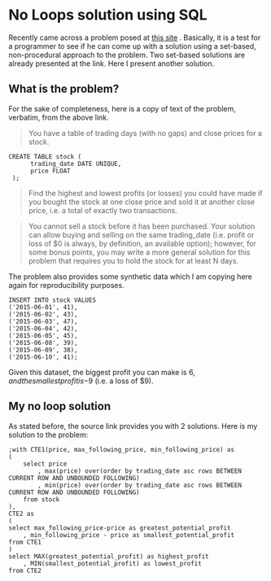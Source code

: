 # No Loops solution using SQL

Recently came across a problem posed at [this site](https://ryxcommar.com/2019/08/05/a-cool-sql-problem-avoiding-for-loops/) . Basically, it is a test for a programmer to see if he can come up with a solution using a set-based, non-procedural approach to the problem. Two set-based solutions are already presented at the link. Here I present another solution. 

## What is the problem?
For the sake of completeness, here is a copy of text of the problem, verbatim, from the above link.

> You have a table of trading days (with no gaps) and close prices for a stock.
```TSQL
CREATE TABLE stock (
      trading_date DATE UNIQUE,
      price FLOAT
 );
```
> Find the highest and lowest profits (or losses) you could have made if you bought the stock at one close price and sold it at another close price, i.e. a total of exactly two transactions.

> You cannot sell a stock before it has been purchased. Your solution can allow buying and selling on the same trading_date (i.e. profit or loss of $0 is always, by definition, an available option); however, for some bonus points, you may write a more general solution for this problem that requires you to hold the stock for at least N days.

The problem also provides some synthetic data which I am copying here again for reproducibility purposes. 
```TSQL
INSERT INTO stock VALUES
('2015-06-01', 41),
('2015-06-02', 43),
('2015-06-03', 47),
('2015-06-04', 42),
('2015-06-05', 45),
('2015-06-08', 39),
('2015-06-09', 38),
('2015-06-10', 41);
```
Given this dataset, the biggest profit you can make is $6, and the smallest profit is -$9 (i.e. a loss of $9).

## My no loop solution

As stated before, the source link provides you with 2 solutions. Here is my solution to the problem:
```TSQL
;with CTE1(price, max_following_price, min_following_price) as
(
	select price
		, max(price) over(order by trading_date asc rows BETWEEN CURRENT ROW AND UNBOUNDED FOLLOWING) 
		, min(price) over(order by trading_date asc rows BETWEEN CURRENT ROW AND UNBOUNDED FOLLOWING) 
	from stock
),
CTE2 as
(
select max_following_price-price as greatest_potential_profit
	, min_following_price - price as smallest_potential_profit
from CTE1 
)
select MAX(greatest_potential_profit) as highest_profit
	, MIN(smallest_potential_profit) as lowest_profit
from CTE2
```


